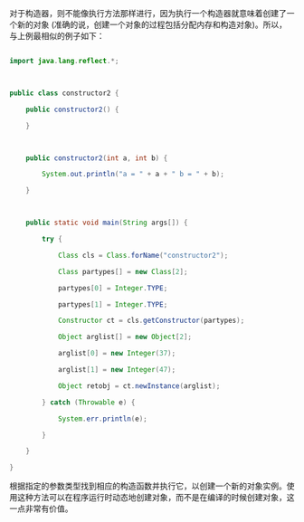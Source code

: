 对于构造器，则不能像执行方法那样进行，因为执行一个构造器就意味着创建了一个新的对象 (准确的说，创建一个对象的过程包括分配内存和构造对象)。所以，与上例最相似的例子如下：
```java  
import java.lang.reflect.*;

public class constructor2 {
	public constructor2() {
	}

	public constructor2(int a, int b) {
		System.out.println("a = " + a + " b = " + b);
	}

	public static void main(String args[]) {
		try {
			Class cls = Class.forName("constructor2");
			Class partypes[] = new Class[2];
			partypes[0] = Integer.TYPE;
			partypes[1] = Integer.TYPE;
			Constructor ct = cls.getConstructor(partypes);
			Object arglist[] = new Object[2];
			arglist[0] = new Integer(37);
			arglist[1] = new Integer(47);
			Object retobj = ct.newInstance(arglist);
		} catch (Throwable e) {
			System.err.println(e);
		}
	}
}
```
根据指定的参数类型找到相应的构造函数并执行它，以创建一个新的对象实例。使用这种方法可以在程序运行时动态地创建对象，而不是在编译的时候创建对象，这一点非常有价值。